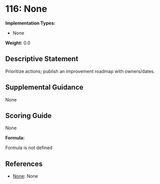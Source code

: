 # 116: None

**Implementation Types:**

- None

**Weight:** 0.0

## Descriptive Statement

Prioritize actions; publish an improvement roadmap with owners/dates.

## Supplemental Guidance

None

## Scoring Guide

None

**Formula:**

Formula is not defined

## References

- [None](None): None

